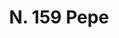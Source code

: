---
title: "N. 159 Pepe"
permalink: "/edition/plant159/"
plant-name: "N. 159"
plant-number: "159"
plant-xml: "/assets/xml/plant159.xml"
plant-img1: "/assets/img/plant159_verso.jpg"
plant-img2: "/assets/img/plant159.jpg"
plant-title: "N. 159 Pepe"
plant-wfo-link: "http://www.worldfloraonline.org/taxon/wfo-0000428869"
plant-kew-link: ""
plant-taxon-content: "fittizia II. Xylopia aethiopica A. Rich."
layout: single-xml
---